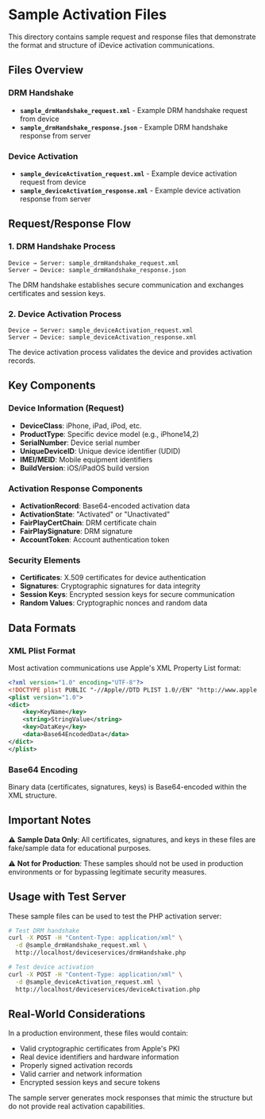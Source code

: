 # Sample Activation Files

This directory contains sample request and response files that demonstrate the format and structure of iDevice activation communications.

## Files Overview

### DRM Handshake
- **`sample_drmHandshake_request.xml`** - Example DRM handshake request from device
- **`sample_drmHandshake_response.json`** - Example DRM handshake response from server

### Device Activation
- **`sample_deviceActivation_request.xml`** - Example device activation request from device
- **`sample_deviceActivation_response.xml`** - Example device activation response from server

## Request/Response Flow

### 1. DRM Handshake Process
```
Device → Server: sample_drmHandshake_request.xml
Server → Device: sample_drmHandshake_response.json
```

The DRM handshake establishes secure communication and exchanges certificates and session keys.

### 2. Device Activation Process
```
Device → Server: sample_deviceActivation_request.xml
Server → Device: sample_deviceActivation_response.xml
```

The device activation process validates the device and provides activation records.

## Key Components

### Device Information (Request)
- **DeviceClass**: iPhone, iPad, iPod, etc.
- **ProductType**: Specific device model (e.g., iPhone14,2)
- **SerialNumber**: Device serial number
- **UniqueDeviceID**: Unique device identifier (UDID)
- **IMEI/MEID**: Mobile equipment identifiers
- **BuildVersion**: iOS/iPadOS build version

### Activation Response Components
- **ActivationRecord**: Base64-encoded activation data
- **ActivationState**: "Activated" or "Unactivated"
- **FairPlayCertChain**: DRM certificate chain
- **FairPlaySignature**: DRM signature
- **AccountToken**: Account authentication token

### Security Elements
- **Certificates**: X.509 certificates for device authentication
- **Signatures**: Cryptographic signatures for data integrity
- **Session Keys**: Encrypted session keys for secure communication
- **Random Values**: Cryptographic nonces and random data

## Data Formats

### XML Plist Format
Most activation communications use Apple's XML Property List format:
```xml
<?xml version="1.0" encoding="UTF-8"?>
<!DOCTYPE plist PUBLIC "-//Apple//DTD PLIST 1.0//EN" "http://www.apple.com/DTDs/PropertyList-1.0.dtd">
<plist version="1.0">
<dict>
    <key>KeyName</key>
    <string>StringValue</string>
    <key>DataKey</key>
    <data>Base64EncodedData</data>
</dict>
</plist>
```

### Base64 Encoding
Binary data (certificates, signatures, keys) is Base64-encoded within the XML structure.

## Important Notes

⚠️ **Sample Data Only**: All certificates, signatures, and keys in these files are fake/sample data for educational purposes.

⚠️ **Not for Production**: These samples should not be used in production environments or for bypassing legitimate security measures.

## Usage with Test Server

These sample files can be used to test the PHP activation server:

```bash
# Test DRM handshake
curl -X POST -H "Content-Type: application/xml" \
  -d @sample_drmHandshake_request.xml \
  http://localhost/deviceservices/drmHandshake.php

# Test device activation
curl -X POST -H "Content-Type: application/xml" \
  -d @sample_deviceActivation_request.xml \
  http://localhost/deviceservices/deviceActivation.php
```

## Real-World Considerations

In a production environment, these files would contain:
- Valid cryptographic certificates from Apple's PKI
- Real device identifiers and hardware information
- Properly signed activation records
- Valid carrier and network information
- Encrypted session keys and secure tokens

The sample server generates mock responses that mimic the structure but do not provide real activation capabilities.
